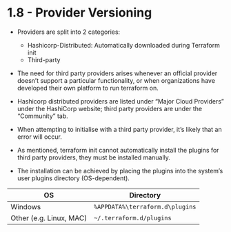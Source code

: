 # 1.8 - Provider Versioning

- Providers are split into 2 categories:
  - Hashicorp-Distributed: Automatically downloaded during Terraform init
  - Third-party

- The need for third party providers arises whenever an official provider doesn’t support a particular functionality, or when organizations have developed their own platform to run terraform on.

- Hashicorp distributed providers are listed under “Major Cloud Providers” under the HashiCorp website; third party providers are under the “Community” tab.

- When attempting to initialise with a third party provider, it’s likely that an error will occur.
- As mentioned, terraform init cannot automatically install the plugins for third party providers, they must be installed manually.
- The installation can be achieved by placing the plugins into the system’s user plugins directory (OS-dependent).

| OS                      | Directory                       |
| ----------------------- | ------------------------------- |
| Windows                 | `%APPDATA%\terraform.d\plugins` |
| Other (e.g. Linux, MAC) | `~/.terraform.d/plugins`        |
